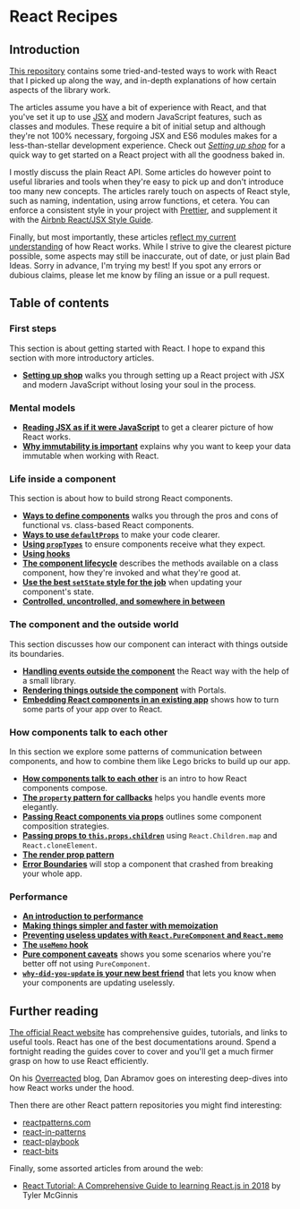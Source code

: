 # React Recipes

## Introduction

[This repository](https://github.com/danburzo/react-recipes/) contains some tried-and-tested ways to work with React that I picked up along the way, and in-depth explanations of how certain aspects of the library work.

The articles assume you have a bit of experience with React, and that you've set it up to use [JSX](https://reactjs.org/docs/introducing-jsx.html) and modern JavaScript features, such as classes and modules. These require a bit of initial setup and although they're not 100% necessary, forgoing JSX and ES6 modules makes for a less-than-stellar development experience. Check out [_Setting up shop_](./recipes/setting-up-shop.md) for a quick way to get started on a React project with all the goodness baked in.

I mostly discuss the plain React API. Some articles do however point to useful libraries and tools when they're easy to pick up and don't introduce too many new concepts. The articles rarely touch on aspects of React style, such as naming, indentation, using arrow functions, et cetera. You can enforce a consistent style in your project with [Prettier](https://prettier.io/), and supplement it with the [Airbnb React/JSX Style Guide](https://github.com/airbnb/javascript/tree/master/react).

Finally, but most importantly, these articles [reflect my current understanding](https://github.com/danburzo/as-we-learn) of how React works. While I strive to give the clearest picture possible, some aspects may still be inaccurate, out of date, or just plain Bad Ideas. Sorry in advance, I'm trying my best! If you spot any errors or dubious claims, please let me know by filing an issue or a pull request.

## Table of contents

### First steps

This section is about getting started with React. I hope to expand this section with more introductory articles.

- [**Setting up shop**](./recipes/setting-up-shop.md) walks you through setting up a React project with JSX and modern JavaScript without losing your soul in the process.

### Mental models

- [**Reading JSX as if it were JavaScript**](./recipes/jsx-to-javascript.md) to get a clearer picture of how React works.
- [**Why immutability is important**](./recipes/immutability.md) explains why you want to keep your data immutable when working with React.

### Life inside a component

This section is about how to build strong React components.

- [**Ways to define components**](./recipes/components.md) walks you through the pros and cons of functional vs. class-based React components.
- [**Ways to use `defaultProps`**](./recipes/defaultprops.md) to make your code clearer.
- [**Using `propTypes`**](./recipes/defaultprops.md) to ensure components receive what they expect.
- [**Using hooks**](./recipes/hooks.md)
- [**The component lifecycle**](./recipes/lifecycle.md) describes the methods available on a class component, how they're invoked and what they're good at.
- [**Use the best `setState` style for the job**](./recipes/set-state.md) when updating your component's state.
- [**Controlled, uncontrolled, and somewhere in between**](./recipes/controlled-uncontrolled.md)

### The component and the outside world

This section discusses how our component can interact with things outside its boundaries.

- [**Handling events outside the component**](./recipes/outside-events.md) the React way with the help of a small library.
- [**Rendering things outside the component**](./recipes/portals.md) with Portals.
- [**Embedding React components in an existing app**](./recipes/inserting-components.md) shows how to turn some parts of your app over to React.

### How components talk to each other

In this section we explore some patterns of communication between components, and how to combine them like Lego bricks to build up our app.

- [**How components talk to each other**](./recipes/component-communication.md) is an intro to how React components compose.
- [**The `property` pattern for callbacks**](./recipes/property-pattern.md) helps you handle events more elegantly.
- [**Passing React components via props**](./recipes/passing-components.md) outlines some component composition strategies.
- [**Passing props to `this.props.children`**](./recipes/children-props.md) using `React.Children.map` and `React.cloneElement`.
- [**The render prop pattern**](./recipes/render-prop-pattern.md)
- [**Error Boundaries**](./recipes/error-boundaries.md) will stop a component that crashed from breaking your whole app.

### Performance

- [**An introduction to performance**](./recipes/performance.md)
- [**Making things simpler and faster with memoization**](./recipes/memoization.md)
- [**Preventing useless updates with `React.PureComponent` and `React.memo`**](./pure.md)
- [**The `useMemo` hook**](./usememo.md)
- [**Pure component caveats**](./recipes/pure-caveats.md) shows you some scenarios where you're better off not using `PureComponent`.
- [**`why-did-you-update` is your new best friend**](./recipes/why-did-you-update.md) that lets you know when your components are updating uselessly.

## Further reading

[The official React website](https://reactjs.org/) has comprehensive guides, tutorials, and links to useful tools. React has one of the best documentations around. Spend a fortnight reading the guides cover to cover and you'll get a much firmer grasp on how to use React efficiently.

On his [Overreacted](https://overreacted.io/) blog, Dan Abramov goes on interesting deep-dives into how React works under the hood.

Then there are other React pattern repositories you might find interesting:

- [reactpatterns.com](http://reactpatterns.com/)
- [react-in-patterns](https://github.com/krasimir/react-in-patterns)
- [react-playbook](https://github.com/kylpo/react-playbook)
- [react-bits](https://github.com/vasanthk/react-bits)

Finally, some assorted articles from around the web:

- [React Tutorial: A Comprehensive Guide to learning React.js in 2018](https://tylermcginnis.com/reactjs-tutorial-a-comprehensive-guide-to-building-apps-with-react/) by Tyler McGinnis
